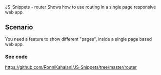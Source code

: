 JS-Snippets - router
Shows how to use routing in a single page responsive web app.

## Scenario
You need a feature to show different "pages", inside a single page based web app.

### See code
https://github.com/RonniKahalani/JS-Snippets/tree/master/router
